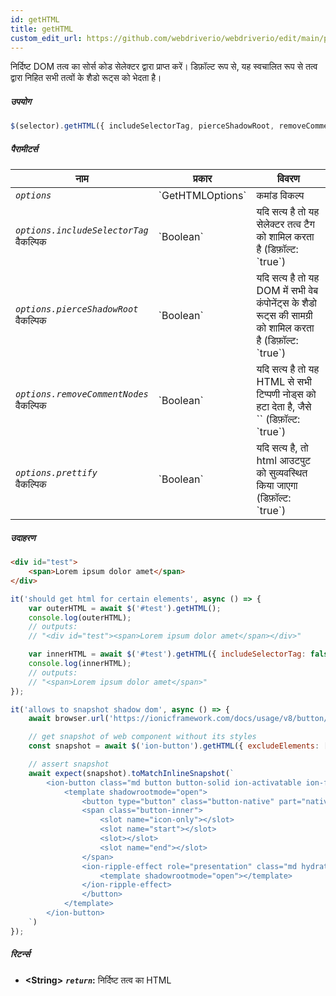 ```yaml
---
id: getHTML
title: getHTML
custom_edit_url: https://github.com/webdriverio/webdriverio/edit/main/packages/webdriverio/src/commands/element/getHTML.ts
---
```


निर्दिष्ट DOM तत्व का सोर्स कोड सेलेक्टर द्वारा प्राप्त करें। डिफ़ॉल्ट रूप से, यह स्वचालित रूप से
तत्व द्वारा निहित सभी तत्वों के शैडो रूट्स को भेदता है।

##### उपयोग

```js
$(selector).getHTML({ includeSelectorTag, pierceShadowRoot, removeCommentNodes, prettify })
```

##### पैरामीटर्स

<table>
  <thead>
    <tr>
      <th>नाम</th><th>प्रकार</th><th>विवरण</th>
    </tr>
  </thead>
  <tbody>
    <tr>
      <td><code><var>options</var></code></td>
      <td>`GetHTMLOptions`</td>
      <td>कमांड विकल्प</td>
    </tr>
    <tr>
      <td><code><var>options.includeSelectorTag</var></code><br /><span className="label labelWarning">वैकल्पिक</span></td>
      <td>`Boolean`</td>
      <td>यदि सत्य है तो यह सेलेक्टर तत्व टैग को शामिल करता है (डिफ़ॉल्ट: `true`)</td>
    </tr>
    <tr>
      <td><code><var>options.pierceShadowRoot</var></code><br /><span className="label labelWarning">वैकल्पिक</span></td>
      <td>`Boolean`</td>
      <td>यदि सत्य है तो यह DOM में सभी वेब कंपोनेंट्स के शैडो रूट्स की सामग्री को शामिल करता है (डिफ़ॉल्ट: `true`)</td>
    </tr>
    <tr>
      <td><code><var>options.removeCommentNodes</var></code><br /><span className="label labelWarning">वैकल्पिक</span></td>
      <td>`Boolean`</td>
      <td>यदि सत्य है तो यह HTML से सभी टिप्पणी नोड्स को हटा देता है, जैसे `<!--?lit$206212805$--><!--?lit$206212805$-->` (डिफ़ॉल्ट: `true`)</td>
    </tr>
    <tr>
      <td><code><var>options.prettify</var></code><br /><span className="label labelWarning">वैकल्पिक</span></td>
      <td>`Boolean`</td>
      <td>यदि सत्य है, तो html आउटपुट को सुव्यवस्थित किया जाएगा (डिफ़ॉल्ट: `true`)</td>
    </tr>
  </tbody>
</table>

##### उदाहरण

```html title="index.html"
<div id="test">
    <span>Lorem ipsum dolor amet</span>
</div>
```

```js title="getHTML.js"
it('should get html for certain elements', async () => {
    var outerHTML = await $('#test').getHTML();
    console.log(outerHTML);
    // outputs:
    // "<div id="test"><span>Lorem ipsum dolor amet</span></div>"

    var innerHTML = await $('#test').getHTML({ includeSelectorTag: false });
    console.log(innerHTML);
    // outputs:
    // "<span>Lorem ipsum dolor amet</span>"
});
```

```js title="getHTMLShadow.js"
it('allows to snapshot shadow dom', async () => {
    await browser.url('https://ionicframework.com/docs/usage/v8/button/basic/demo.html?ionic:mode=md')

    // get snapshot of web component without its styles
    const snapshot = await $('ion-button').getHTML({ excludeElements: ['style'] })

    // assert snapshot
    await expect(snapshot).toMatchInlineSnapshot(`
        <ion-button class="md button button-solid ion-activatable ion-focusable hydrated">Default
            <template shadowrootmode="open">
                <button type="button" class="button-native" part="native">
                <span class="button-inner">
                    <slot name="icon-only"></slot>
                    <slot name="start"></slot>
                    <slot></slot>
                    <slot name="end"></slot>
                </span>
                <ion-ripple-effect role="presentation" class="md hydrated">
                    <template shadowrootmode="open"></template>
                </ion-ripple-effect>
                </button>
            </template>
        </ion-button>
    `)
});
```

##### रिटर्न्स

- **&lt;String&gt;**
            **<code><var>return</var></code>:**   निर्दिष्ट तत्व का HTML